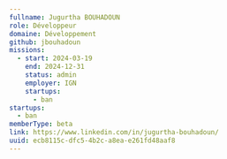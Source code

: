 ```yaml
---
fullname: Jugurtha BOUHADOUN
role: Développeur
domaine: Développement
github: jbouhadoun
missions:
  - start: 2024-03-19
    end: 2024-12-31
    status: admin
    employer: IGN
    startups:
      - ban
startups:
  - ban
memberType: beta
link: https://www.linkedin.com/in/jugurtha-bouhadoun/
uuid: ecb8115c-dfc5-4b2c-a8ea-e261fd48aaf8
---
```

